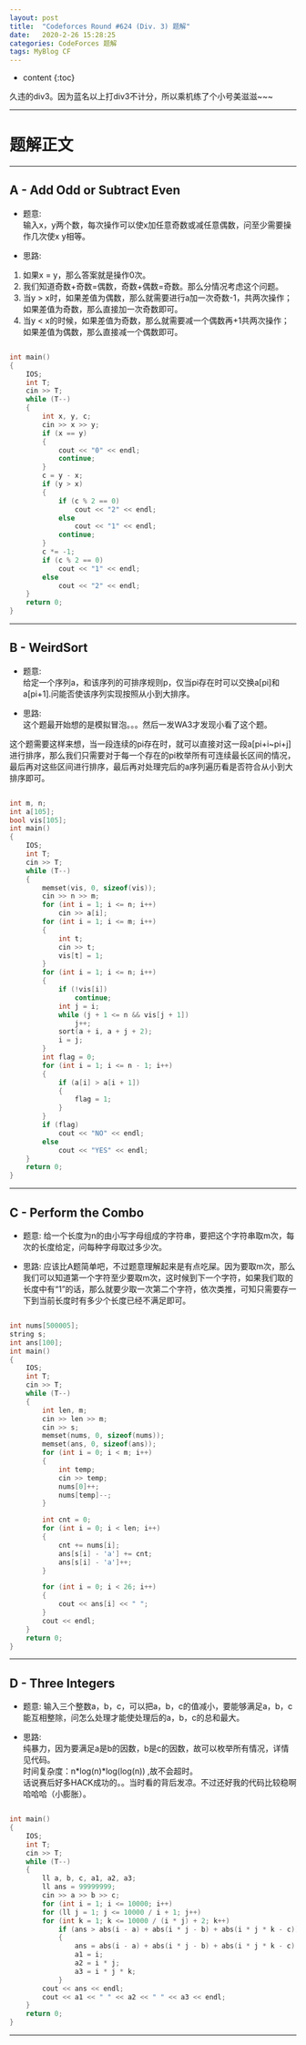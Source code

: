 ```yaml
---
layout: post
title:  "Codeforces Round #624 (Div. 3) 题解"
date:   2020-2-26 15:28:25
categories: CodeForces 题解
tags: MyBlog CF 
---
```


* content
{:toc}

久违的div3。因为蓝名以上打div3不计分，所以乘机练了个小号美滋滋~~~





---

# 题解正文

---

## A - Add Odd or Subtract Even

* 题意:  
输入x，y两个数，每次操作可以使x加任意奇数或减任意偶数，问至少需要操作几次使x y相等。

* 思路:
1. 如果x = y，那么答案就是操作0次。
2. 我们知道奇数+奇数=偶数，奇数+偶数=奇数。那么分情况考虑这个问题。
3. 当y > x时，如果差值为偶数，那么就需要进行a加一次奇数-1，共两次操作；如果差值为奇数，那么直接加一次奇数即可。
4. 当y < x的时候，如果差值为奇数，那么就需要减一个偶数再+1共两次操作；如果差值为偶数，那么直接减一个偶数即可。

```c++

int main()
{
    IOS;
    int T;
    cin >> T;
    while (T--)
    {
        int x, y, c;
        cin >> x >> y;
        if (x == y)
        {
            cout << "0" << endl;
            continue;
        }
        c = y - x;
        if (y > x)
        {
            if (c % 2 == 0)
                cout << "2" << endl;
            else
                cout << "1" << endl;
            continue;
        }
        c *= -1;
        if (c % 2 == 0)
            cout << "1" << endl;
        else
            cout << "2" << endl;
    }
    return 0;
}

```

---

## B - WeirdSort

* 题意:  
给定一个序列a，和该序列的可排序规则p，仅当pi存在时可以交换a[pi]和a[pi+1].问能否使该序列实现按照从小到大排序。

* 思路:  
这个题最开始想的是模拟冒泡。。。然后一发WA3才发现小看了这个题。  

这个题需要这样来想，当一段连续的pi存在时，就可以直接对这一段a[pi+i~pi+j]进行排序，那么我们只需要对于每一个存在的pi枚举所有可连续最长区间的情况，最后再对这些区间进行排序，最后再对处理完后的a序列遍历看是否符合从小到大排序即可。

```c++

int m, n;
int a[105];
bool vis[105];
int main()
{
    IOS;
    int T;
    cin >> T;
    while (T--)
    {
        memset(vis, 0, sizeof(vis));
        cin >> n >> m;
        for (int i = 1; i <= n; i++)
            cin >> a[i];
        for (int i = 1; i <= m; i++)
        {
            int t;
            cin >> t;
            vis[t] = 1;
        }
        for (int i = 1; i <= n; i++)
        {
            if (!vis[i])
                continue;
            int j = i;
            while (j + 1 <= n && vis[j + 1])
                j++;
            sort(a + i, a + j + 2);
            i = j;
        }
        int flag = 0;
        for (int i = 1; i <= n - 1; i++)
        {
            if (a[i] > a[i + 1])
            {
                flag = 1;
            }
        }
        if (flag)
            cout << "NO" << endl;
        else
            cout << "YES" << endl;
    }
    return 0;
}

```

---

## C - Perform the Combo

* 题意:
给一个长度为n的由小写字母组成的字符串，要把这个字符串取m次，每次的长度给定，问每种字母取过多少次。

* 思路:
应该比A题简单吧，不过题意理解起来是有点吃屎。因为要取m次，那么我们可以知道第一个字符至少要取m次，这时候到下一个字符，如果我们取的长度中有“1”的话，那么就要少取一次第二个字符，依次类推，可知只需要存一下到当前长度时有多少个长度已经不满足即可。

```c++

int nums[500005];
string s;
int ans[100];
int main()
{   
    IOS;
    int T;
    cin >> T;
    while (T--)
    {
        int len, m;
        cin >> len >> m;
        cin >> s;
        memset(nums, 0, sizeof(nums));
        memset(ans, 0, sizeof(ans));
        for (int i = 0; i < m; i++)
        {
            int temp;
            cin >> temp;
            nums[0]++;
            nums[temp]--;
        }

        int cnt = 0;
        for (int i = 0; i < len; i++)
        {
            cnt += nums[i];
            ans[s[i] - 'a'] += cnt;
            ans[s[i] - 'a']++;
        }

        for (int i = 0; i < 26; i++)
        {
            cout << ans[i] << " ";
        }
        cout << endl;
    }
    return 0;
}


```

---

## D - Three Integers

* 题意:
输入三个整数a，b，c，可以把a，b，c的值减小，要能够满足a，b，c能互相整除，问怎么处理才能使处理后的a，b，c的总和最大。

* 思路:  
纯暴力，因为要满足a是b的因数，b是c的因数，故可以枚举所有情况，详情见代码。  
时间复杂度：n\*log(n)\*log(log(n)) ,故不会超时。  
话说赛后好多HACK成功的。。当时看的背后发凉。不过还好我的代码比较稳啊哈哈哈（小膨胀）。

```c++

int main()
{
    IOS;
    int T;
    cin >> T;
    while (T--)
    {
        ll a, b, c, a1, a2, a3;
        ll ans = 99999999;
        cin >> a >> b >> c;
        for (int i = 1; i <= 10000; i++)
        for (ll j = 1; j <= 10000 / i + 1; j++)
        for (int k = 1; k <= 10000 / (i * j) + 2; k++)
            if (ans > abs(i - a) + abs(i * j - b) + abs(i * j * k - c))
            {
                ans = abs(i - a) + abs(i * j - b) + abs(i * j * k - c);
                a1 = i;
                a2 = i * j;
                a3 = i * j * k;
            }
        cout << ans << endl;
        cout << a1 << " " << a2 << " " << a3 << endl;
    }
    return 0;
}

```

---

